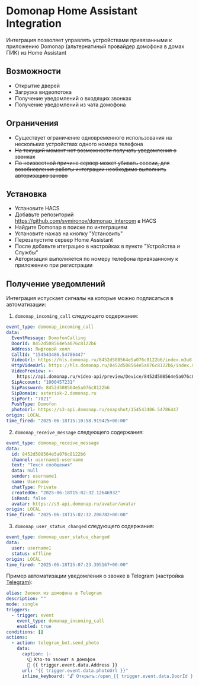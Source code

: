 # Domonap Home Assistant Integration

Интеграция позволяет управлять устройствами привязанными к приложению Domonap (альтернатиный провайдер домофона в домах ПИК) из Home Assistant

## Возможности

* Открытие дверей
* Загрузка видеопотока
* Получение уведомлений о входящих звонках
* Получение уведомлений из чата домофона

## Ограничения

* Существует ограничение одновременного использования на нескольких устройствах одного номера телефона
* ~~На текущий момент нет возможности получать уведомления о звонках~~
* ~~По неизвестной причине сервер может убивать сессии, для возобновления работы интеграции необходимо выполнить авторизацию заново~~  

## Установка

* Установите HACS
* Добавьте репозиторий https://github.com/svmironov/domonap_intercom в HACS 
* Найдите Domonap в поиске по интеграциям
* Установите нажав на кнопку "Установить" 
* Перезапустите сервер Home Assistant
* После добавьте итеграцию в настройках в пункте "Устройства и Службы"
* Авторизация выполняется по номеру телефона привязанному к приложению при регистрации

## Получение уведомлений

Интеграция испускает сигналы на которые можно подписаться в автоматизации:
1. ```domonap_incoming_call``` следующего содержания:
```yaml
event_type: domonap_incoming_call
data:
  EventMessage: DomofonCalling
  DoorId: 8452d508564e5a076c8122b6
  Address: Лифтовой холл
  CallId: "154543486.54786447"
  VideoUrl: https://hls.domonap.ru/8452d508564e5a076c8122b6/index.m3u8
  HttpVideoUrl: https://hls.domonap.ru/8452d508564e5a076c8122b6/index.m3u8
  VideoPreview: >-
    https://api.domonap.ru/video-api/preview/Device/8452d508564e5a076c8122b6/qQtfsMiQYS0YuD8LLKrDGbPijncAShubrISKMs7E1cw
  SipAccount: "1000457231"
  SipPassword: 8452d508564e5a076c8122b6
  SipDomain: asterisk-2.domonap.ru
  SipPort: "7021"
  PushType: Domofon
  photoUrl: https://s3-api.domonap.ru/snapshot/154543486.54786447
origin: LOCAL
time_fired: "2025-06-18T15:10:58.919425+00:00"
```

2. ```domonap_receive_message``` следующего содержания:
```yaml
event_type: domonap_receive_message
data:
  id: 8452d508564e5a076c8122b6
  channel: username1-username
  text: "Текст сообщения"
  data: null
  sender: username1
  name: Username
  chatType: Private
  createdOn: "2025-06-18T15:02:32.1264693Z"
  isRead: false
  avatar: https://s3-api.domonap.ru/avatar/avatar
origin: LOCAL
time_fired: "2025-06-18T15:02:32.208782+00:00"
```

3. ```domonap_user_status_changed``` следующего содержания:
```yaml
event_type: domonap_user_status_changed
data:
  user: username1
  status: offline
origin: LOCAL
time_fired: "2025-06-18T15:07:23.395167+00:00"
```

Пример автоматизации уведомления о звонке в Telegram (настройка [Telegram](https://www.home-assistant.io/integrations/telegram_polling)):
```yaml
alias: Звонок из домофона в Telegram
description: ""
mode: single
triggers:
  - trigger: event
    event_type: domonap_incoming_call
    enabled: true
conditions: []
actions:
  - action: telegram_bot.send_photo
    data:
      caption: |-
        📞📲 Кто-то звонит в домофон
        📍 {{ trigger.event.data.Address }}
      url: "{{ trigger.event.data.photoUrl }}"
      inline_keyboard: "🔓 Открыть:/open_{{ trigger.event.data.DoorId }}"
```
